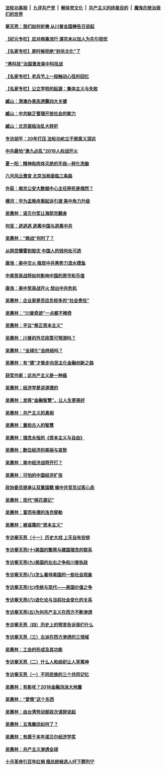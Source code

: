 

####  [法轮功真相](../../../../basic/blob/master/README.md?t=04250131) &nbsp;|&nbsp; [九评共产党](../../../../9ping.md/blob/master/README.md?t=04250131) &nbsp;|&nbsp; [解体党文化](../../../../jtdwh.md/blob/master/README.md?t=04250131)  &nbsp;|&nbsp; [共产主义的终极目的](../../../../gczydzjmd.md/blob/master/README.md?t=04250131) &nbsp;|&nbsp; [魔鬼在统治我们的世界](../../../../mgztzwmdsj.md/blob/master/README.md?t=04250131) 

#### [章天亮：我们如何祈祷 从川普全国祷告日说起](../pages/nsc423/n11944627.md?t=04250131) 

#### [【纪元专栏】应对病毒流行 渥京未以加人为先引担忧](../pages/nsc423/n11875714.md?t=04250131) 

#### [【名家专栏】是时候拒绝“封杀文化”了](../pages/nsc423/n11814093.md?t=04250131) 

#### [“黑科技”治国激发美中科技战](../pages/nsc423/n11638056.md?t=04250131) 

#### [【名家专栏】老兵节上一段触动心弦的回忆](../pages/nsc423/n11646016.md?t=04250131) 

#### [【名家专栏】公立学校的起源：集体主义与失败](../pages/nsc423/n11601833.md?t=04250131) 

#### [臧山：港澳办表态透露四大关键](../pages/nsc423/n11421628.md?t=04250131) 

#### [臧山：中共缺乏管理开放社会的能力](../pages/nsc423/n11407457.md?t=04250131) 

#### [臧山：北京面临治乱大转折](../pages/nsc423/n11406895.md?t=04250131) 

#### [专访胡平：20年打压 法轮功屹立不倒意义深远](../pages/nsc423/n11398800.md?t=04250131) 

#### [中共最怕“逢九必乱”2019人权战开火](../pages/nsc423/n11385248.md?t=04250131) 

#### [夏一阳：精神和肉体灭绝的手段—转化洗脑](../pages/nsc423/n11368250.md?t=04250131) 

#### [六月风云激变 北京当局面临三条路](../pages/nsc423/n11313668.md?t=04250131) 

#### [许茹：南京公安大数据中心主任猝死是偶然？](../pages/nsc423/n11064744.md?t=04250131) 

#### [横河：华为孟晚舟案起诉引渡 美中角力升级](../pages/nsc423/n11027230.md?t=04250131) 

#### [吴惠林：诺贝尔奖让海耶克翻身](../pages/nsc423/n10890049.md?t=04250131) 

#### [何坚：逃逃逃 逃离中国与逃离中共](../pages/nsc423/n10592891.md?t=04250131) 

#### [吴惠林：“商战”何时了？](../pages/nsc423/n10573558.md?t=04250131) 

#### [从网贷爆雷到股灾 中国人的钱何处可逃](../pages/nsc423/n10572800.md?t=04250131) 

#### [唐浩：美中交火 隐现中共黑势力混水摸鱼](../pages/nsc423/n10544040.md?t=04250131) 

#### [中美贸易战将如何影响中国的房市和币值](../pages/nsc423/n10543697.md?t=04250131) 

#### [唐浩：美中贸易战开火 烧出中共危机](../pages/nsc423/n10540126.md?t=04250131) 

#### [吴惠林：企业家是否应负较多的“社会责任”](../pages/nsc423/n10535022.md?t=04250131) 

#### [吴惠林：“川普奇迹”一点都不稀奇](../pages/nsc423/n10512808.md?t=04250131) 

#### [吴惠林：平议“修正资本主义”](../pages/nsc423/n10495724.md?t=04250131) 

#### [吴惠林：川普的外交政策可预测吗？](../pages/nsc423/n10462387.md?t=04250131) 

#### [吴惠林：“全球化”会终结吗？](../pages/nsc423/n10452838.md?t=04250131) 

#### [吴惠林：有“德”才能走向民主化金融创新之路](../pages/nsc423/n10432292.md?t=04250131) 

#### [获奖作家：这共产主义是一种癌](../pages/nsc423/n10431541.md?t=04250131) 

#### [吴惠林：经济学是讲道德的](../pages/nsc423/n10398014.md?t=04250131) 

#### [吴惠林：发挥“金融智慧”，让人生更美好](../pages/nsc423/n10375019.md?t=04250131) 

#### [吴惠林：共产主义的真相](../pages/nsc423/n10351394.md?t=04250131) 

#### [吴惠林：重拾古人的智慧](../pages/nsc423/n10337691.md?t=04250131) 

#### [吴惠林：理念永恒的《资本主义与自由》](../pages/nsc423/n10316274.md?t=04250131) 

#### [吴惠林：数位经济的美丽与哀愁](../pages/nsc423/n10292946.md?t=04250131) 

#### [吴惠林：美中经济战将开打？](../pages/nsc423/n10258825.md?t=04250131) 

#### [吴惠林：可怕的中国经济扩张](../pages/nsc423/n10219147.md?t=04250131) 

#### [政协委员提承认双重国籍 揭中共官员过客心态](../pages/nsc423/n10208809.md?t=04250131) 

#### [吴惠林：现代“桃花源记”](../pages/nsc423/n10185234.md?t=04250131) 

#### [吴惠林：富而有德的洛克斐勒](../pages/nsc423/n10142264.md?t=04250131) 

#### [吴惠林：被诬蔑的“资本主义”](../pages/nsc423/n10124816.md?t=04250131) 

#### [专访章天亮（十一）历史大戏 上天自有安排](../pages/nsc423/n10094905.md?t=04250131) 

#### [专访章天亮(十)美国的繁荣与建国理念的联系](../pages/nsc423/n10094899.md?t=04250131) 

#### [专访章天亮(九)美国的左右之争和川普执政](../pages/nsc423/n10094889.md?t=04250131) 

#### [专访章天亮(八)怎么看待美国的一些社会现象](../pages/nsc423/n10094857.md?t=04250131) 

#### [专访章天亮(七)传统与现代——美国价值之争](../pages/nsc423/n10093140.md?t=04250131) 

#### [专访章天亮(六)进化论与当前社会变化的关系](../pages/nsc423/n10092036.md?t=04250131) 

#### [专访章天亮(五)为何共产主义在西方不断渗透](../pages/nsc423/n10083620.md?t=04250131) 

#### [专访章天亮（四）历史上的预言告诉我们什么](../pages/nsc423/n10083606.md?t=04250131) 

#### [专访章天亮（三）左派在西方渗透的三领域](../pages/nsc423/n10081115.md?t=04250131) 

#### [吴惠林：工会的形成及其功能](../pages/nsc423/n10080633.md?t=04250131) 

#### [专访章天亮（二）什么人和组织让人背离神](../pages/nsc423/n10076637.md?t=04250131) 

#### [专访章天亮（一）不同民族的三个共同记忆](../pages/nsc423/n10074188.md?t=04250131) 

#### [吴惠林：有影呒？2018金融泡沫大地震](../pages/nsc423/n10040534.md?t=04250131) 

#### [吴惠林：“爱情”这个东西](../pages/nsc423/n10019423.md?t=04250131) 

#### [吴惠林：由台湾劳动部政次请辞说起](../pages/nsc423/n9979679.md?t=04250131) 

#### [吴惠林：五鬼搬运如何了？](../pages/nsc423/n9925338.md?t=04250131) 

#### [吴惠林：有感于本年诺贝尔经济学奖](../pages/nsc423/n9871883.md?t=04250131) 

#### [吴惠林：共产主义渗透全球](../pages/nsc423/n9812748.md?t=04250131) 

#### [十月革命引百年红祸 俄总统候选人吁下葬列宁](../pages/nsc423/n9810182.md?t=04250131) 

